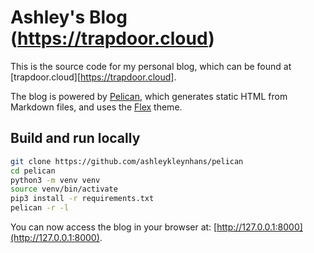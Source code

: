 # Ashley's Blog (https://trapdoor.cloud)

This is the source code for my personal blog, which can be
found at [trapdoor.cloud][https://trapdoor.cloud].

The blog is powered by [Pelican](http://getpelican.com/),
which generates static HTML from Markdown files, and
uses the [Flex](https://github.com/alexandrevicenzi/Flex)
theme.

## Build and run locally

```bash
git clone https://github.com/ashleykleynhans/pelican
cd pelican
python3 -m venv venv
source venv/bin/activate
pip3 install -r requirements.txt
pelican -r -l
```

You can now access the blog in your browser at:
[http://127.0.0.1:8000](http://127.0.0.1:8000).


